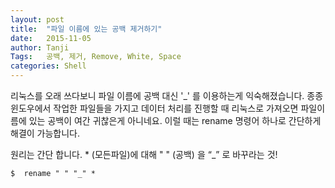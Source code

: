 ```yaml
---
layout: post
title:  "파일 이름에 있는 공백 제거하기"
date:   2015-11-05
author: Tanji
Tags:   공백, 제거, Remove, White, Space
categories: Shell
---
```


리눅스를 오래 쓰다보니 파일 이름에 공백 대신 '\_' 를 이용하는게 익숙해졌습니다. 종종 윈도우에서 작업한 파일들을 가지고 데이터 처리를 진행할 때 리눅스로 가져오면 파일이름에 있는 공백이 여간 귀찮은게 아니네요. 이럴 때는 rename 명령어 하나로 간단하게 해결이 가능합니다.


원리는 간단 합니다. \* (모든파일)에 대해 " " (공백) 을 “\_” 로 바꾸라는 것!

	$  rename " " "_" *
